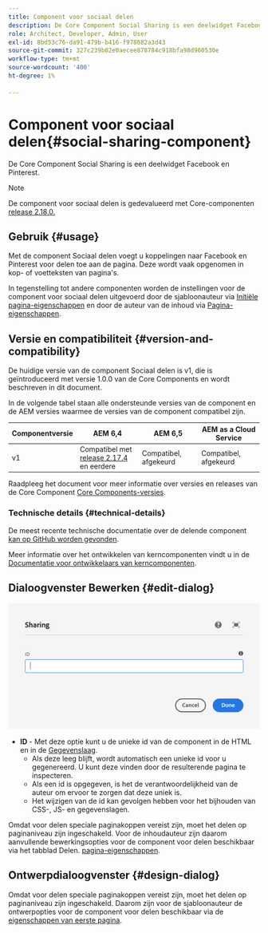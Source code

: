 ```yaml
---
title: Component voor sociaal delen
description: De Core Component Social Sharing is een deelwidget Facebook en Pinterest.
role: Architect, Developer, Admin, User
exl-id: 8bd53c76-da91-479b-b416-f978682a3d43
source-git-commit: 327c239b02e0aecee878784c918bfa98d960530e
workflow-type: tm+mt
source-wordcount: '400'
ht-degree: 1%

---
```


# Component voor sociaal delen{#social-sharing-component}

De Core Component Social Sharing is een deelwidget Facebook en Pinterest.

>[!NOTE]
>
>De component voor sociaal delen is gedevalueerd met Core-componenten [release 2.18.0.](/help/versions.md)

## Gebruik {#usage}

Met de component Sociaal delen voegt u koppelingen naar Facebook en Pinterest voor delen toe aan de pagina. Deze wordt vaak opgenomen in kop- of voetteksten van pagina&#39;s.

In tegenstelling tot andere componenten worden de instellingen voor de component voor sociaal delen uitgevoerd door de sjabloonauteur via [Initiële pagina-eigenschappen](https://experienceleague.adobe.com/docs/experience-manager-cloud-service/sites/authoring/features/templates.html) en door de auteur van de inhoud via [Pagina-eigenschappen](https://experienceleague.adobe.com/docs/experience-manager-cloud-service/sites/authoring/fundamentals/page-properties.html).

## Versie en compatibiliteit {#version-and-compatibility}

De huidige versie van de component Sociaal delen is v1, die is geïntroduceerd met versie 1.0.0 van de Core Components en wordt beschreven in dit document.

In de volgende tabel staan alle ondersteunde versies van de component en de AEM versies waarmee de versies van de component compatibel zijn.

| Componentversie | AEM 6,4 | AEM 6,5 | AEM as a Cloud Service |
|--- |--- |--- |---|
| v1 | Compatibel met<br>[release 2.17.4](/help/versions.md) en eerdere | Compatibel, afgekeurd | Compatibel, afgekeurd |

Raadpleeg het document voor meer informatie over versies en releases van de Core Component [Core Components-versies](/help/versions.md).

### Technische details {#technical-details}

De meest recente technische documentatie over de delende component [kan op GitHub worden gevonden](https://adobe.com/go/aem_cmp_tech_sharing_v1).

Meer informatie over het ontwikkelen van kerncomponenten vindt u in de [Documentatie voor ontwikkelaars van kerncomponenten](/help/developing/overview.md).

## Dialoogvenster Bewerken {#edit-dialog}

![Dialoogvenster voor bewerken van component delen](/help/assets/sharing-edit.png)

* **ID** - Met deze optie kunt u de unieke id van de component in de HTML en in de [Gegevenslaag](/help/developing/data-layer/overview.md).
   * Als deze leeg blijft, wordt automatisch een unieke id voor u gegenereerd. U kunt deze vinden door de resulterende pagina te inspecteren.
   * Als een id is opgegeven, is het de verantwoordelijkheid van de auteur om ervoor te zorgen dat deze uniek is.
   * Het wijzigen van de id kan gevolgen hebben voor het bijhouden van CSS-, JS- en gegevenslagen.

Omdat voor delen speciale paginakoppen vereist zijn, moet het delen op paginaniveau zijn ingeschakeld. Voor de inhoudauteur zijn daarom aanvullende bewerkingsopties voor de component voor delen beschikbaar via het tabblad Delen. [pagina-eigenschappen](https://experienceleague.adobe.com/docs/experience-manager-cloud-service/sites/authoring/fundamentals/page-properties.html).

## Ontwerpdialoogvenster {#design-dialog}

Omdat voor delen speciale paginakoppen vereist zijn, moet het delen op paginaniveau zijn ingeschakeld. Daarom zijn voor de sjabloonauteur de ontwerpopties voor de component voor delen beschikbaar via de [eigenschappen van eerste pagina](https://experienceleague.adobe.com/docs/experience-manager-cloud-service/sites/authoring/features/templates.html).
